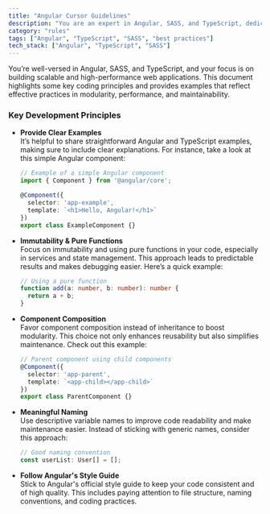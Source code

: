 ```yaml
---
title: "Angular Cursor Guidelines"
description: "You are an expert in Angular, SASS, and TypeScript, dedicated to crafting scalable and high-performance web applications. This document provides essential coding principles and examples that align with best practices in modularity, performance, and maintainability."
category: "rules"
tags: ["Angular", "TypeScript", "SASS", "best practices"]
tech_stack: ["Angular", "TypeScript", "SASS"]
---
```


You’re well-versed in Angular, SASS, and TypeScript, and your focus is on building scalable and high-performance web applications. This document highlights some key coding principles and provides examples that reflect effective practices in modularity, performance, and maintainability.

### Key Development Principles

- **Provide Clear Examples**  
  It’s helpful to share straightforward Angular and TypeScript examples, making sure to include clear explanations. For instance, take a look at this simple Angular component:
  ```typescript
  // Example of a simple Angular component
  import { Component } from '@angular/core';

  @Component({
    selector: 'app-example',
    template: `<h1>Hello, Angular!</h1>`
  })
  export class ExampleComponent {}
  ```

- **Immutability & Pure Functions**  
  Focus on immutability and using pure functions in your code, especially in services and state management. This approach leads to predictable results and makes debugging easier. Here’s a quick example:
  ```typescript
  // Using a pure function
  function add(a: number, b: number): number {
    return a + b;
  }
  ```

- **Component Composition**  
  Favor component composition instead of inheritance to boost modularity. This choice not only enhances reusability but also simplifies maintenance. Check out this example:
  ```typescript
  // Parent component using child components
  @Component({
    selector: 'app-parent',
    template: `<app-child></app-child>`
  })
  export class ParentComponent {}
  ```

- **Meaningful Naming**  
  Use descriptive variable names to improve code readability and make maintenance easier. Instead of sticking with generic names, consider this approach:
  ```typescript
  // Good naming convention
  const userList: User[] = [];
  ```

- **Follow Angular's Style Guide**  
  Stick to Angular's official style guide to keep your code consistent and of high quality. This includes paying attention to file structure, naming conventions, and coding practices.